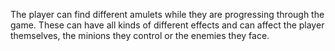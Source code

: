 The player can find different amulets while they are progressing through the game. These can have all kinds of different effects and can affect the player themselves, the minions they control or the enemies they face.